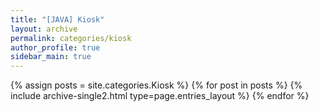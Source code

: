 ```yaml
---
title: "[JAVA] Kiosk"
layout: archive
permalink: categories/kiosk
author_profile: true
sidebar_main: true
---
```



{% assign posts = site.categories.Kiosk %}
{% for post in posts %} {% include archive-single2.html type=page.entries_layout %} {% endfor %}